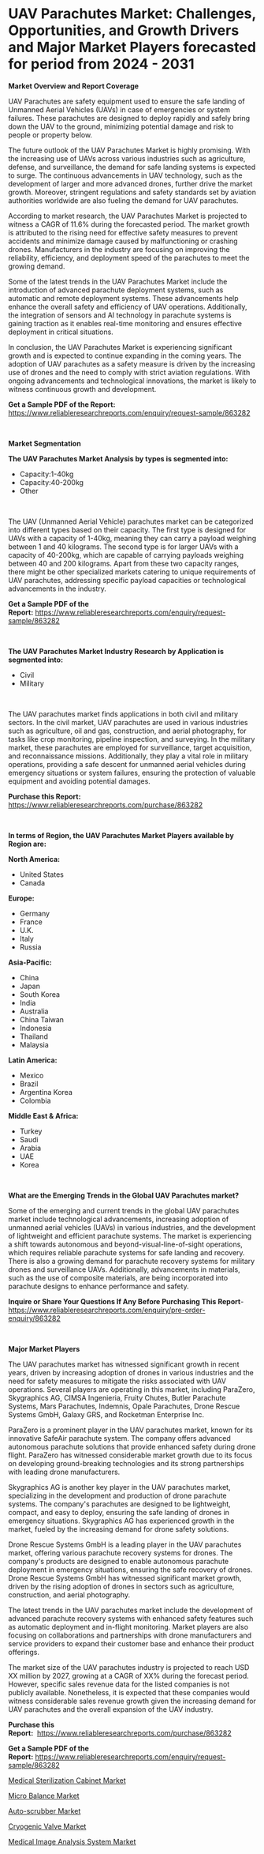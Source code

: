 <p><h1>UAV Parachutes Market: Challenges, Opportunities, and Growth Drivers and Major Market Players forecasted for period from 2024 - 2031</h1></p><p><strong>Market Overview and Report Coverage</strong></p>
<p><p>UAV Parachutes are safety equipment used to ensure the safe landing of Unmanned Aerial Vehicles (UAVs) in case of emergencies or system failures. These parachutes are designed to deploy rapidly and safely bring down the UAV to the ground, minimizing potential damage and risk to people or property below.</p><p>The future outlook of the UAV Parachutes Market is highly promising. With the increasing use of UAVs across various industries such as agriculture, defense, and surveillance, the demand for safe landing systems is expected to surge. The continuous advancements in UAV technology, such as the development of larger and more advanced drones, further drive the market growth. Moreover, stringent regulations and safety standards set by aviation authorities worldwide are also fueling the demand for UAV parachutes.</p><p>According to market research, the UAV Parachutes Market is projected to witness a CAGR of 11.6% during the forecasted period. The market growth is attributed to the rising need for effective safety measures to prevent accidents and minimize damage caused by malfunctioning or crashing drones. Manufacturers in the industry are focusing on improving the reliability, efficiency, and deployment speed of the parachutes to meet the growing demand.</p><p>Some of the latest trends in the UAV Parachutes Market include the introduction of advanced parachute deployment systems, such as automatic and remote deployment systems. These advancements help enhance the overall safety and efficiency of UAV operations. Additionally, the integration of sensors and AI technology in parachute systems is gaining traction as it enables real-time monitoring and ensures effective deployment in critical situations.</p><p>In conclusion, the UAV Parachutes Market is experiencing significant growth and is expected to continue expanding in the coming years. The adoption of UAV parachutes as a safety measure is driven by the increasing use of drones and the need to comply with strict aviation regulations. With ongoing advancements and technological innovations, the market is likely to witness continuous growth and development.</p></p>
<p><strong>Get a Sample PDF of the Report:</strong> <a href="https://www.reliableresearchreports.com/enquiry/request-sample/863282">https://www.reliableresearchreports.com/enquiry/request-sample/863282</a></p>
<p>&nbsp;</p>
<p><strong>Market Segmentation</strong></p>
<p><strong>The UAV Parachutes Market Analysis by types is segmented into:</strong></p>
<p><ul><li>Capacity‎:1-40kg</li><li>Capacity‎:40-200kg</li><li>Other</li></ul></p>
<p>&nbsp;</p>
<p><p>The UAV (Unmanned Aerial Vehicle) parachutes market can be categorized into different types based on their capacity. The first type is designed for UAVs with a capacity of 1-40kg, meaning they can carry a payload weighing between 1 and 40 kilograms. The second type is for larger UAVs with a capacity of 40-200kg, which are capable of carrying payloads weighing between 40 and 200 kilograms. Apart from these two capacity ranges, there might be other specialized markets catering to unique requirements of UAV parachutes, addressing specific payload capacities or technological advancements in the industry.</p></p>
<p><strong>Get a Sample PDF of the Report:</strong>&nbsp;<a href="https://www.reliableresearchreports.com/enquiry/request-sample/863282">https://www.reliableresearchreports.com/enquiry/request-sample/863282</a></p>
<p>&nbsp;</p>
<p><strong>The UAV Parachutes Market Industry Research by Application is segmented into:</strong></p>
<p><ul><li>Civil</li><li>Military</li></ul></p>
<p>&nbsp;</p>
<p><p>The UAV parachutes market finds applications in both civil and military sectors. In the civil market, UAV parachutes are used in various industries such as agriculture, oil and gas, construction, and aerial photography, for tasks like crop monitoring, pipeline inspection, and surveying. In the military market, these parachutes are employed for surveillance, target acquisition, and reconnaissance missions. Additionally, they play a vital role in military operations, providing a safe descent for unmanned aerial vehicles during emergency situations or system failures, ensuring the protection of valuable equipment and avoiding potential damages.</p></p>
<p><strong>Purchase this Report:</strong>&nbsp; <a href="https://www.reliableresearchreports.com/purchase/863282">https://www.reliableresearchreports.com/purchase/863282</a></p>
<p>&nbsp;</p>
<p><strong>In terms of Region, the UAV Parachutes Market Players available by Region are:</strong></p>
<p>
    <p> <strong> North America: </strong>
        <ul>
            <li>United States</li>
            <li>Canada</li>
        </ul>
        </p> 
    <p> <strong> Europe: </strong>
        <ul>
            <li>Germany</li>
            <li>France</li>
            <li>U.K.</li>
            <li>Italy</li>
            <li>Russia</li>
        </ul>
        </p> 
    <p> <strong> Asia-Pacific: </strong>
        <ul>
            <li>China</li>
            <li>Japan</li>
            <li>South Korea</li>
            <li>India</li>
            <li>Australia</li>
            <li>China Taiwan</li>
            <li>Indonesia</li>
            <li>Thailand</li>
            <li>Malaysia</li>
        </ul>
        </p> 
    <p> <strong> Latin America: </strong>
        <ul>
            <li>Mexico</li>
            <li>Brazil</li>
            <li>Argentina Korea</li>
            <li>Colombia</li>
        </ul>
        </p> 
    <p> <strong> Middle East & Africa: </strong>
        <ul>
            <li>Turkey</li>
            <li>Saudi</li>
            <li>Arabia</li>
            <li>UAE</li>
            <li>Korea</li>
        </ul>
    </p>
    </p>
<p>&nbsp;</p>
<p><strong>What are the Emerging Trends in the Global UAV Parachutes market?</strong></p>
<p><p>Some of the emerging and current trends in the global UAV parachutes market include technological advancements, increasing adoption of unmanned aerial vehicles (UAVs) in various industries, and the development of lightweight and efficient parachute systems. The market is experiencing a shift towards autonomous and beyond-visual-line-of-sight operations, which requires reliable parachute systems for safe landing and recovery. There is also a growing demand for parachute recovery systems for military drones and surveillance UAVs. Additionally, advancements in materials, such as the use of composite materials, are being incorporated into parachute designs to enhance performance and safety.</p></p>
<p><strong>Inquire or Share Your Questions If Any Before Purchasing This Report</strong>- <a href="https://www.reliableresearchreports.com/enquiry/pre-order-enquiry/863282">https://www.reliableresearchreports.com/enquiry/pre-order-enquiry/863282</a></p>
<p>&nbsp;</p>
<p><strong>Major Market Players</strong></p>
<p><p>The UAV parachutes market has witnessed significant growth in recent years, driven by increasing adoption of drones in various industries and the need for safety measures to mitigate the risks associated with UAV operations. Several players are operating in this market, including ParaZero, Skygraphics AG, CIMSA Ingenieria, Fruity Chutes, Butler Parachute Systems, Mars Parachutes, Indemnis, Opale Parachutes, Drone Rescue Systems GmbH, Galaxy GRS, and Rocketman Enterprise Inc.</p><p>ParaZero is a prominent player in the UAV parachutes market, known for its innovative SafeAir parachute system. The company offers advanced autonomous parachute solutions that provide enhanced safety during drone flight. ParaZero has witnessed considerable market growth due to its focus on developing ground-breaking technologies and its strong partnerships with leading drone manufacturers.</p><p>Skygraphics AG is another key player in the UAV parachutes market, specializing in the development and production of drone parachute systems. The company's parachutes are designed to be lightweight, compact, and easy to deploy, ensuring the safe landing of drones in emergency situations. Skygraphics AG has experienced growth in the market, fueled by the increasing demand for drone safety solutions.</p><p>Drone Rescue Systems GmbH is a leading player in the UAV parachutes market, offering various parachute recovery systems for drones. The company's products are designed to enable autonomous parachute deployment in emergency situations, ensuring the safe recovery of drones. Drone Rescue Systems GmbH has witnessed significant market growth, driven by the rising adoption of drones in sectors such as agriculture, construction, and aerial photography.</p><p>The latest trends in the UAV parachutes market include the development of advanced parachute recovery systems with enhanced safety features such as automatic deployment and in-flight monitoring. Market players are also focusing on collaborations and partnerships with drone manufacturers and service providers to expand their customer base and enhance their product offerings.</p><p>The market size of the UAV parachutes industry is projected to reach USD XX million by 2027, growing at a CAGR of XX% during the forecast period. However, specific sales revenue data for the listed companies is not publicly available. Nonetheless, it is expected that these companies would witness considerable sales revenue growth given the increasing demand for UAV parachutes and the overall expansion of the UAV industry.</p></p>
<p><strong>Purchase this Report:</strong>&nbsp;&nbsp;<a href="https://www.reliableresearchreports.com/purchase/863282">https://www.reliableresearchreports.com/purchase/863282</a></p>
<p></p>
<p><strong>Get a Sample PDF of the Report:</strong>&nbsp;<a href="https://www.reliableresearchreports.com/enquiry/request-sample/863282">https://www.reliableresearchreports.com/enquiry/request-sample/863282</a></p>
<p><p><a href="https://medium.com/@merrittrice2023/medical-sterilization-cabinet-market-research-report-its-history-and-forecast-2023-to-2030-8331911b1ddb">Medical Sterilization Cabinet Market</a></p><p><a href="https://github.com/CliffMedina6/Market-Research-Report-List-2/blob/main/micro-balance-market.md">Micro Balance Market</a></p><p><a href="https://issuu.com/reportprime-2/docs/auto-scrubber-market-size-2030.pptx">Auto-scrubber Market</a></p><p><a href="https://github.com/PeterParrish5/Market-Research-Report-List-2/blob/main/cryogenic-valve-market.md">Cryogenic Valve Market</a></p><p><a href="https://medium.com/@merrittrice2023/analyzing-medical-image-analysis-system-market-global-industry-perspective-and-forecast-2023-to-d2b89b5a015e">Medical Image Analysis System Market</a></p></p>